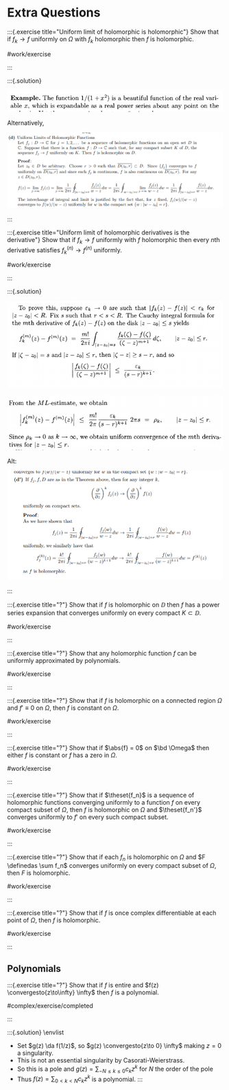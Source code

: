# Extra Questions

:::{.exercise title="Uniform limit of holomorphic is holomorphic"}
Show that if $f_k\to f$ uniformly on $\Omega$ with $f_k$ holomorphic then $f$ is holomorphic.


#work/exercise

:::

:::{.solution}

![](figures/2021-12-10_19-34-52.png)

Alternatively,

![](figures/2021-12-14_16-55-11.png)


:::

:::{.exercise title="Uniform limit of holomorphic derivatives is the derivative"}
Show that if $f_k \to f$ uniformly with $f$ holomorphic then every $n$th derivative satisfies $f_k^{(n)}\to f^{(n)}$ uniformly.

#work/exercise

:::

:::{.solution}

![](figures/2021-12-10_19-38-03.png)

![](figures/2021-12-10_19-38-12.png)

Alt:

![](figures/2021-12-14_16-55-41.png)


:::

:::{.exercise title="?"}
Show that if $f$ is holomorphic on $\DD$ then $f$ has a power series expansion that converges uniformly on every compact $K\subset \DD$.


#work/exercise

:::

:::{.exercise title="?"}
Show that any holomorphic function $f$ can be uniformly approximated by polynomials.

#work/exercise

:::

:::{.exercise title="?"}
Show that if $f$ is holomorphic on a connected region $\Omega$ and $f'\equiv 0$ on $\Omega$, then $f$ is constant on $\Omega$.

#work/exercise

:::

:::{.exercise title="?"}
Show that if $\abs{f} = 0$ on $\bd \Omega$ then either $f$ is constant or $f$ has a zero in $\Omega$.

#work/exercise

:::

:::{.exercise title="?"}
Show that if $\theset{f_n}$ is a sequence of holomorphic functions converging uniformly to a function $f$ on every compact subset of $\Omega$, then $f$ is holomorphic on $\Omega$ and $\theset{f_n'}$ converges uniformly to $f'$ on every such compact subset.

#work/exercise

:::

:::{.exercise title="?"}
Show that if each $f_n$ is holomorphic on $\Omega$ and $F \definedas \sum f_n$ converges uniformly on every compact subset of $\Omega$, then $F$ is holomorphic.

#work/exercise

:::

:::{.exercise title="?"}
Show that if $f$ is once complex differentiable at each point of $\Omega$, then $f$ is holomorphic.

#work/exercise

:::

## Polynomials

:::{.exercise title="?"}
Show that if $f$ is entire and $f(z) \convergesto{z\to\infty} \infty$ then $f$ is a polynomial.

#complex/exercise/completed

:::

:::{.solution}
\envlist

- Set $g(z) \da f(1/z)$, so $g(z) \convergesto{z\to 0} \infty$ making $z=0$ a singularity.
- This is not an essential singularity by Casorati-Weierstrass.
- So this is a pole and $g(z) = \sum_{-N\leq k \leq 0} c_k z^k$ for $N$ the order of the pole
- Thus $f(z) = \sum_{0<k<N}c_k z^k$ is a polynomial.
:::
